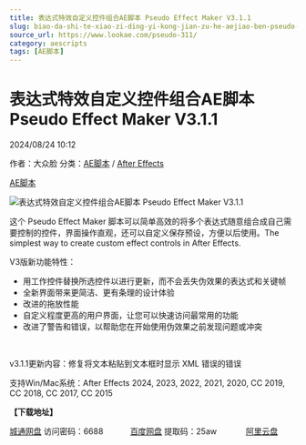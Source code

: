 ```yaml
---
title: 表达式特效自定义控件组合AE脚本 Pseudo Effect Maker V3.1.1
slug: biao-da-shi-te-xiao-zi-ding-yi-kong-jian-zu-he-aejiao-ben-pseudo-effect-maker-v3-1-1
source_url: https://www.lookae.com/pseudo-311/
category: aescripts
tags: [AE脚本]
---
```

# 表达式特效自定义控件组合AE脚本 Pseudo Effect Maker V3.1.1

2024/08/24 10:12

作者：大众脸
分类：[AE脚本](https://www.lookae.com/after-effects/aescripts/) / [After Effects](https://www.lookae.com/after-effects/)

[AE脚本](https://www.lookae.com/tag/ae%e8%84%9a%e6%9c%ac/)

![表达式特效自定义控件组合AE脚本 Pseudo Effect Maker V3.1.1](https://www.lookae.com/wp-content/uploads/2017/06/Pseudo-Effect-Maker.jpg "表达式特效自定义控件组合AE脚本 Pseudo Effect Maker V3.1.1-LookAE.com")

这个 Pseudo Effect Maker 脚本可以简单高效的将多个表达式随意组合成自己需要控制的控件，界面操作直观，还可以自定义保存预设，方便以后使用。The simplest way to create custom effect controls in After Effects.

V3版新功能特性：

* 用工作控件替换所选控件以进行更新，而不会丢失伪效果的表达式和关键帧
* 全新界面带来更简洁、更有条理的设计体验
* 改进的拖放性能
* 自定义程度更高的用户界面，让您可以快速访问最常用的功能
* 改进了警告和错误，以帮助您在开始使用伪效果之前发现问题或冲突

[﻿﻿﻿](https://cloud.video.taobao.com//play/u/705956171/p/1/e/6/t/1/401993303503.mp4)

v3.1.1更新内容：修复将文本粘贴到文本框时显示 XML 错误的错误

支持Win/Mac系统：After Effects 2024, 2023, 2022, 2021, 2020, CC 2019, CC 2018, CC 2017, CC 2015

**【下载地址】**

[城通网盘](https://url70.ctfile.com/f/2827370-1345161787-7b5bfc?p=4431) 访问密码：6688            [百度网盘](https://pan.baidu.com/s/1uizm6zTEuU6utoWrDDaLnw?pwd=25aw) 提取码：25aw             [阿里云盘](https://www.alipan.com/s/os75BWgoZvu)
